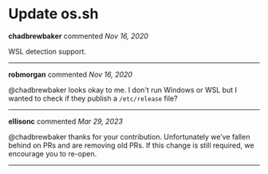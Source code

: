 # Update os.sh

**chadbrewbaker** commented *Nov 16, 2020*

WSL detection support.
<br />
***


**robmorgan** commented *Nov 16, 2020*

@chadbrewbaker looks okay to me. I don't run Windows or WSL but I wanted to check if they publish a `/etc/release` file?
***

**ellisonc** commented *Mar 29, 2023*

@chadbrewbaker thanks for your contribution. Unfortunately we’ve fallen behind on PRs and are removing old PRs. If this change is still required, we encourage you to re-open.
***

